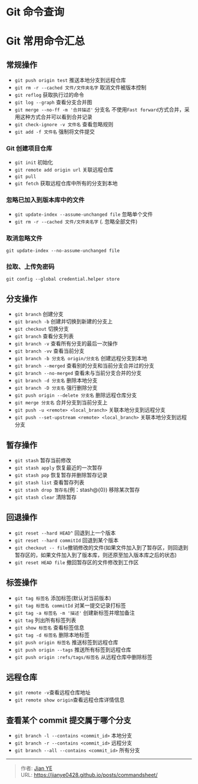 # Git 命令查询


# Git 常用命令汇总

## 常规操作

- `git push origin test` 推送本地分支到远程仓库
- `git rm -r --cached 文件/文件夹名字` 取消文件被版本控制
- `git reflog` 获取执行过的命令
- `git log --graph` 查看分支合并图
- `git merge --no-ff -m '合并描述'` 分支名 不使用`Fast forward`方式合并，采用这种方式合并可以看到合并记录
- `git check-ignore -v 文件名` 查看忽略规则
- `git add -f 文件名` 强制将文件提交

### Git 创建项目仓库

- `git init` 初始化
- `git remote add origin url` 关联远程仓库
- `git pull`
- `git fetch` 获取远程仓库中所有的分支到本地

### 忽略已加入到版本库中的文件

- `git update-index --assume-unchanged file` 忽略单个文件
- `git rm -r --cached 文件/文件夹名字` (. 忽略全部文件)

### 取消忽略文件

```
git update-index --no-assume-unchanged file
```

### 拉取、上传免密码

```
git config --global credential.helper store
```

## 分支操作

- `git branch` 创建分支
- `git branch -b` 创建并切换到新建的分支上
- `git checkout` 切换分支
- `git branch` 查看分支列表
- `git branch -v` 查看所有分支的最后一次操作
- `git branch -vv` 查看当前分支
- `git branch -b 分支名 origin/分支名` 创建远程分支到本地
- `git branch --merged` 查看别的分支和当前分支合并过的分支
- `git branch --no-merged` 查看未与当前分支合并的分支
- `git branch -d 分支名` 删除本地分支
- `git branch -D 分支名` 强行删除分支
- `git push origin --delete 分支名` 删除远程仓库分支
- `git merge 分支名` 合并分支到当前分支上
- `git push -u <remote> <local_branch>` 关联本地分支到远程分支
- `git push --set-upstream <remote> <local_branch>` 关联本地分支到远程分支

## 暂存操作

- `git stash` 暂存当前修改
- `git stash apply` 恢复最近的一次暂存
- `git stash pop` 恢复暂存并删除暂存记录
- `git stash list` 查看暂存列表
- `git stash drop 暂存名`(例：stash@{0}) 移除某次暂存
- `git stash clear` 清除暂存

## 回退操作

- `git reset --hard HEAD^` 回退到上一个版本
- `git reset --hard commitId` 回退到某个版本
- `git checkout -- file`撤销修改的文件(如果文件加入到了暂存区，则回退到暂存区的，如果文件加入到了版本库，则还原至加入版本库之后的状态)
- `git reset HEAD file` 撤回暂存区的文件修改到工作区

## 标签操作

- `git tag 标签名` 添加标签(默认对当前版本)
- `git tag 标签名 commitId` 对某一提交记录打标签
- `git tag -a 标签名 -m '描述'` 创建新标签并增加备注
- `git tag` 列出所有标签列表
- `git show 标签名` 查看标签信息
- `git tag -d 标签名` 删除本地标签
- `git push origin 标签名` 推送标签到远程仓库
- `git push origin --tags` 推送所有标签到远程仓库
- `git push origin :refs/tags/标签名` 从远程仓库中删除标签

## 远程仓库

- `git remote -v`查看远程仓库地址
- `git remote show origin`查看远程仓库详情信息

## 查看某个 commit 提交属于哪个分支

- `git branch -l --contains <commit_id>` 本地分支
- `git branch -r --contains <commit_id>` 远程分支
- `git branch --all --contains <commit_id>` 所有分支

---

> 作者: [Jian YE](https://github.com/jianye0428)  
> URL: https://jianye0428.github.io/posts/commandsheet/  

